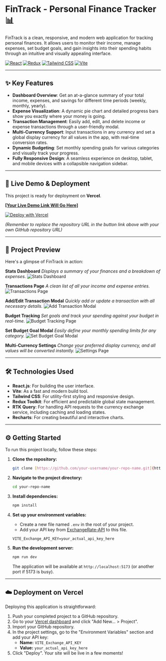 # FinTrack - Personal Finance Tracker 📊

FinTrack is a clean, responsive, and modern web application for tracking personal finances. It allows users to monitor their income, manage expenses, set budget goals, and gain insights into their spending habits through an intuitive and visually appealing interface.

[![React](https://img.shields.io/badge/React-20232A?style=for-the-badge&logo=react&logoColor=61DAFB)](https://reactjs.org/)
[![Redux](https://img.shields.io/badge/Redux-593D88?style=for-the-badge&logo=redux&logoColor=white)](https://redux-toolkit.js.org/)
[![Tailwind CSS](https://img.shields.io/badge/Tailwind_CSS-38B2AC?style=for-the-badge&logo=tailwind-css&logoColor=white)](https://tailwindcss.com/)
[![Vite](https://img.shields.io/badge/Vite-646CFF?style=for-the-badge&logo=vite&logoColor=white)](https://vitejs.dev/)

---

## ✨ Key Features

- **Dashboard Overview**: Get an at-a-glance summary of your total income, expenses, and savings for different time periods (weekly, monthly, yearly).
- **Expense Visualization**: A dynamic pie chart and detailed progress bars show you exactly where your money is going.
- **Transaction Management**: Easily add, edit, and delete income or expense transactions through a user-friendly modal.
- **Multi-Currency Support**: Input transactions in any currency and set a global display currency for all values in the app, with real-time conversion rates.
- **Dynamic Budgeting**: Set monthly spending goals for various categories and visually track your progress.
- **Fully Responsive Design**: A seamless experience on desktop, tablet, and mobile devices with a collapsible navigation sidebar.

---

## 🚀 Live Demo & Deployment

This project is ready for deployment on **Vercel**.

[**[Your Live Demo Link Will Go Here]**](#)

[![Deploy with Vercel](https://vercel.com/button)](https://vercel.com/new/clone?repository-url=https%3A%2F%2Fgithub.com%2Fyour-username%2Fyour-repo-name)

_(Remember to replace the repository URL in the button link above with your own GitHub repository URL)_

---

## 📸 Project Preview

Here's a glimpse of FinTrack in action:

**Stats Dashboard**
_Displays a summary of your finances and a breakdown of expenses._
![Stats Dashboard](./src/assets/images/StatePage.png)

**Transactions Page**
_A clean list of all your income and expense entries._
![Transactions Page](./src/assets/images/TransactionPage.png)

**Add/Edit Transaction Modal**
_Quickly add or update a transaction with all necessary details._
![Add Transaction Modal](./src/assets/images/TransactionForm.png)

**Budget Tracking**
_Set goals and track your spending against your budget in real-time._
![Budget Tracking Page](./src/assets/images/TotalPage.png)

**Set Budget Goal Modal**
_Easily define your monthly spending limits for any category._
![Set Budget Goal Modal](./src/assets/images/BudgetForm.png)

**Multi-Currency Settings**
_Change your preferred display currency, and all values will be converted instantly._
![Settings Page](./src/assets/images/SettingsPage.png)

---

## 🛠️ Technologies Used

- **React.js**: For building the user interface.
- **Vite**: As a fast and modern build tool.
- **Tailwind CSS**: For utility-first styling and responsive design.
- **Redux Toolkit**: For efficient and predictable global state management.
- **RTK Query**: For handling API requests to the currency exchange service, including caching and loading states.
- **Recharts**: For creating beautiful and interactive charts.

---

## ⚙️ Getting Started

To run this project locally, follow these steps:

1.  **Clone the repository:**

    ```bash
    git clone [https://github.com/your-username/your-repo-name.git](https://github.com/your-username/your-repo-name.git)
    ```

2.  **Navigate to the project directory:**

    ```bash
    cd your-repo-name
    ```

3.  **Install dependencies:**

    ```bash
    npm install
    ```

4.  **Set up your environment variables:**

    - Create a new file named `.env` in the root of your project.
    - Add your API key from [ExchangeRate-API](https://www.exchangerate-api.com/) to this file.

    ```
    VITE_Exchange_API_KEY=your_actual_api_key_here
    ```

5.  **Run the development server:**
    ```bash
    npm run dev
    ```
    The application will be available at `http://localhost:5173` (or another port if 5173 is busy).

---

## ☁️ Deployment on Vercel

Deploying this application is straightforward:

1.  Push your completed project to a GitHub repository.
2.  Go to your [Vercel dashboard](https://vercel.com/dashboard) and click "Add New... > Project".
3.  Import your GitHub repository.
4.  In the project settings, go to the "Environment Variables" section and add your API key:
    - **Name:** `VITE_Exchange_API_KEY`
    - **Value:** `your_actual_api_key_here`
5.  Click "Deploy". Your site will be live in a few moments!
